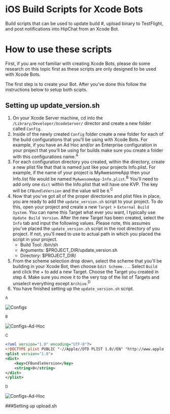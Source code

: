 iOS Build Scripts for Xcode Bots
=================

Build scripts that can be used to update build #, upload binary to TestFlight, and post notifications into HipChat from an Xcode Bot.

How to use these scripts
========================

First, if you are not familiar with creating Xcode Bots, please do some research on this topic first as these scripts are only designed to be used with Xcode Bots.

The first step is to create your Bot. After you've done this follow the instructions below to setup both scipts.

Setting up update_version.sh
----------------------------
1. On your Xcode Server machine, cd into the `/Library/Developer/XcodeServer/` director and create a new folder called `Config`.
2. Inside of the newly created `Config` folder create a new folder for each of the build configurations that you'll be using with Xcode Bots. For example, if you have an Ad Hoc and/or an Enterprise configuration in your project that you'll be using for builds make sure you create a folder with this configurations name.<sup>A</sup>
3. For each configuration directory you created, within the directory, create a new plist file that that is named just like your projects Info.plist. For example, if the name of your project is MyAwesomeApp then your Info.list file would be named `MyAwesomeApp-Info.plist`.<sup>B</sup> You'll need to add only one `dict` within the Info.plist that will have one KVP. The key will be `CFBundleVersion` and the value will be `0`.<sup>C</sup>
4. Now that you've got all of the proper directories and plist files in place, you are ready to add the `update_version.sh` script to your project. To do this, open your project and create a new `Target` > `External Build System`. You can name this Target what ever you want, I typically use `Update Build Version`. After the new Target has been created, select the `Info` tab and input the following values. Please note, this assumes you've placed the `update_version.sh` script in the root directory of you project. If not, you'll need to use to actual path in which you placed the script in your project.
    - Build Tool: /bin/sh
    - Arguments: $PROJECT_DIR/update_version.sh
    - Directory: $PROJECT_DIR/
5. From the scheme selection drop down, select the scheme that you'll be building in your Xcode Bot, then choose `Edit Scheme...`. Select `Build` and click the + to add a new Target. Choose the Target you created in step 4. Make sure you move it to the very top of the list of Targets and unselect everything except `Archive`.<sup>D</sup>
6. You have finished setting up the `update_version.sh` script.

<sup>A</sup>

![Configs](http://note.io/1J8HOuu)

<sup>B</sup>

![Configs-Ad-Hoc](http://note.io/1Gv3Wx4)

<sup>C</sup>

```xml
<?xml version="1.0" encoding="UTF-8"?>
<!DOCTYPE plist PUBLIC "-//Apple//DTD PLIST 1.0//EN" "http://www.apple.com/DTDs/PropertyList-1.0.dtd">
<plist version="1.0">
<dict>
	<key>CFBundleVersion</key>
	<string>0</string>
</dict>
</plist>
```

<sup>D</sup>

![Configs-Ad-Hoc](http://note.io/1Gv6A63)

###Setting up upload.sh


<!--<sup>A</sup>-->
<!--![Config](https://dl-web.dropbox.com/get/iOS%20Build%20Script%20Repo%20Images/config-ad-hoc.png?_subject_uid=55388810&w=AAAHLK2sgVEV7RoWz5jsFngibKTnGtvgrLtacJyzE9m-3Q)-->
